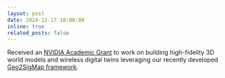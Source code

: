 ```yaml
---
layout: post
date: 2024-12-17 10:00:00
inline: true
related_posts: false
---
```


Received an [NVIDIA Academic Grant](https://www.nvidia.com/en-us/industries/higher-education-research/academic-grant-program/) to work on building high-fidelity 3D world models and wireless digital twins leveraging our recently developed [Geo2SigMap framework](https://github.com/functions-lab/geo2sigmap).

